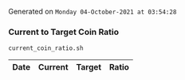 Generated on `Monday 04-October-2021 at 03:54:28`

### Current to Target Coin Ratio
`current_coin_ratio.sh`

Date|Current|Target|Ratio
---|---|---|---
